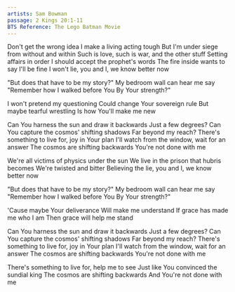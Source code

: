 ```yaml
---
artists: Sam Bowman
passage: 2 Kings 20:1-11
BTS Reference: The Lego Batman Movie
---
```

Don't get the wrong idea
I make a living acting tough
But I'm under siege from without and within
Such is love, such is war, and the other stuff
Setting affairs in order
I should accept the prophet's words
The fire inside wants to say I'll be fine
I won't lie, you and I, we know better now

"But does that have to be my story?"
My bedroom wall can hear me say
"Remember how I walked before You
By Your strength?"

I won't pretend my questioning
Could change Your sovereign rule
But maybe tearful wrestling
Is how You'll make me new

Can You harness the sun and draw it backwards
Just a few degrees?
Can You capture the cosmos' shifting shadows
Far beyond my reach?
There's something to live for, joy in Your plan
I'll watch from the window, wait for an answer
The cosmos are shifting backwards
You're not done with me

We're all victims of physics under the sun
We live in the prison that hubris becomes
We're twisted and bitter
Believing the lie, you and I, we know better now

"But does that have to be my story?"
My bedroom wall can hear me say
"Remember how I walked before You
By Your strength?"

'Cause maybe Your deliverance
Will make me understand
If grace has made me who I am
Then grace will help me stand

Can You harness the sun and draw it backwards
Just a few degrees?
Can You capture the cosmos' shifting shadows
Far beyond my reach?
There's something to live for, joy in Your plan
I'll watch from the window, wait for an answer
The cosmos are shifting backwards
You're not done with me

There's something to live for, help me to see
Just like You convinced the sundial king
The cosmos are shifting backwards
And You're not done with me